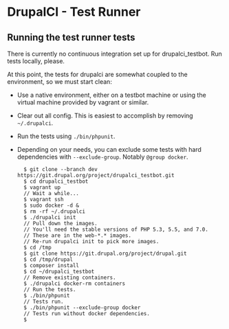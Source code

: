 DrupalCI - Test Runner
======================

Running the test runner tests
-----------------------------

There is currently no continuous integration set up for drupalci_testbot. Run tests locally, please.

At this point, the tests for drupalci are somewhat coupled to the environment, so we must start clean:

- Use a native environment, either on a testbot machine or using the virtual machine provided by vagrant or similar.
- Clear out all config. This is easiest to accomplish by removing `~/.drupalci`.
- Run the tests using `./bin/phpunit`.
- Depending on your needs, you can exclude some tests with hard dependencies with `--exclude-group`. Notably `@group docker`.

        $ git clone --branch dev https://git.drupal.org/project/drupalci_testbot.git
        $ cd drupalci_testbot
        $ vagrant up
        // Wait a while...
        $ vagrant ssh
        $ sudo docker -d &
        $ rm -rf ~/.drupalci
        $ ./drupalci init
        // Pull down the images.
        // You'll need the stable versions of PHP 5.3, 5.5, and 7.0.
        // These are in the web-*.* images.
        // Re-run drupalci init to pick more images.
        $ cd /tmp
        $ git clone https://git.drupal.org/project/drupal.git
        $ cd /tmp/drupal
        $ composer install
        $ cd ~/drupalci_testbot
        // Remove existing containers.
        $ ./drupalci docker-rm containers
        // Run the tests.
        $ ./bin/phpunit
        // Tests run.
        $ ./bin/phpunit --exclude-group docker
        // Tests run without docker dependencies.
        $
